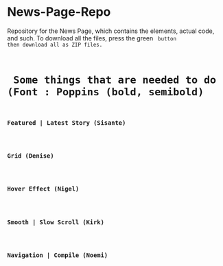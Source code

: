 # News-Page-Repo
Repository for the News Page, which contains the elements, actual code, and such. To download all the files, press the green <code> button then download all as ZIP files.<br/>

<h1> Some things that are needed to do (Font : Poppins (bold, semibold) </h1>
<h3>Featured | Latest Story (Sisante) </h3><br/>
<h3>Grid (Denise)</h3><br/>
<h3>Hover Effect (Nigel)</h3><br/>
<h3>Smooth | Slow Scroll (Kirk)</h3><br>
<h3>Navigation | Compile (Noemi)</h3>
